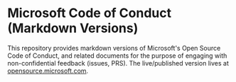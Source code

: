 # Microsoft Code of Conduct (Markdown Versions)

This repository provides markdown versions of Microsoft's Open Source Code of Conduct, and related documents for the purpose of engaging with non-confidential feedback (issues, PRS).  The live/published 
version lives at [opensource.microsoft.com](https://opensource.microsoft.com/codeofconduct/).  


